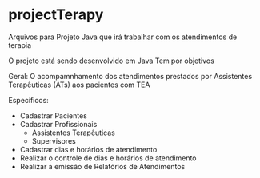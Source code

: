 # projectTerapy
Arquivos para Projeto Java que irá trabalhar com os atendimentos de terapia 

O projeto está sendo desenvolvido em Java
Tem por objetivos

Geral:
O acompamnhamento dos atendimentos prestados por Assistentes Terapêuticas (ATs) aos pacientes com TEA

Específicos:
- Cadastrar Pacientes
- Cadastrar Profissionais
    - Assistentes Terapêuticas
    - Supervisores
- Cadastrar dias e horários de atendimento
- Realizar o controle de dias e horários de atendimento
- Realizar a emissão de Relatórios de Atendimentos

